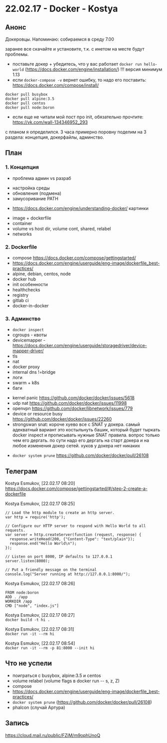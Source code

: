 # 22.02.17 - Docker - Kostya

## Анонс
Докеровцы. Напоминаю: собираемся в среду 7.00  

заранее все скачайте и установите, т.к. с инетом на месте будут проблемы.  

- поставьте докер + убедитесь, что у вас работает `docker run hello-world` (https://docs.docker.com/engine/installation/)
!!! версия минимум 1.13
- если `docker-compose -v` вернет ошибку, то надо его поставить: https://docs.docker.com/compose/install/
 
```
docker pull busybox
docker pull alpine:3.5
docker pull centos
docker pull node:boron
```

- если еще не читали мой пост про init, обязательно прочтите: https://vk.com/wall-134346952_293

с планом я определился. 3 часа примерно поровну поделим на 3 раздела: концепция, докерфайлы, админство.

## План

### 1. Концепция

+ проблема админ vs разраб
 - настройка среды
 - обновления (подмена)
 - замусоривание PATH

+ https://docs.docker.com/engine/understanding-docker/ картинки
 - image + dockerfile
 - container
 - volume vs host dir, volume cont, shared, relabel
 - networks

### 2. Dockerfile

- compose https://docs.docker.com/compose/gettingstarted/
- https://docs.docker.com/engine/userguide/eng-image/dockerfile_best-practices/
- alpine, debian, centos, node
- docker hub
- init особенности
- healthchecks
- registry
- gitlab ci
- docker-in-docker

### 3. Админство

- `docker inspect`
- cgroups - квоты
- devicemapper - https://docs.docker.com/engine/userguide/storagedriver/device-mapper-driver/
- tls
- nat
- docker proxy
- internal dns !=bridge
- логи
- swarm + k8s
- баги
 + kernel panic https://github.com/docker/docker/issues/5618
 + udp nat https://github.com/docker/docker/issues/11998
 + openvpn https://github.com/docker/libnetwork/issues/779
 + device or resource busy https://github.com/docker/docker/issues/22260
 + strongswan snat: короче хуево все с SNAT у докера. самый адекватный вариант это костыльнуть башик, который будет тыркать docker inspect и прописывать нужные SNAT правила. вопрос только чем его дергать. по сути надо его дергать на старт докера и на любое изменения докер сетей. хуков у докера нет никаких

- `docker system prune` https://github.com/docker/docker/pull/26108

## Телеграм

Kostya Esmukov, [22.02.17 08:20]  
https://docs.docker.com/compose/gettingstarted/#/step-2-create-a-dockerfile  

Kostya Esmukov, [22.02.17 08:25]  
```
// Load the http module to create an http server.
var http = require('http');

// Configure our HTTP server to respond with Hello World to all requests.
var server = http.createServer(function (request, response) {
  response.writeHead(200, {"Content-Type": "text/plain"});
  response.end("Hello World\n");
});

// Listen on port 8000, IP defaults to 127.0.0.1
server.listen(8000);

// Put a friendly message on the terminal
console.log("Server running at http://127.0.0.1:8000/");
```

Kostya Esmukov, [22.02.17 08:26]  
```
FROM node:boron
ADD . /app
WORKDIR /app
CMD ["node", "index.js"]
```

Kostya Esmukov, [22.02.17 08:27]  
`docker build -t hi .`

Kostya Esmukov, [22.02.17 08:31]  
`docker run -it --rm hi`

Kostya Esmukov, [22.02.17 08:54]  
`docker run -it --rm -p 81:8000 --init hi`

## Что не успели

- поиграться с busybox, alpine:3.5 и centos
- volume relabel (volume flags в docker run -- s, z, Z)
- compose
- https://docs.docker.com/engine/userguide/eng-image/dockerfile_best-practices/
- `docker system prune` (https://github.com/docker/docker/pull/26108)
- phalcon (случай Артура)

## Запись

https://cloud.mail.ru/public/FZiM/m9ophUnoQ 

